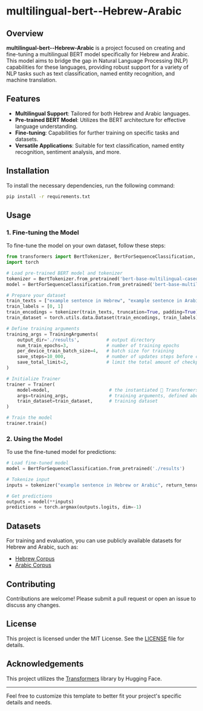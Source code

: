 # multilingual-bert--Hebrew-Arabic

## Overview

**multilingual-bert--Hebrew-Arabic** is a project focused on creating and fine-tuning a multilingual BERT model specifically for Hebrew and Arabic. This model aims to bridge the gap in Natural Language Processing (NLP) capabilities for these languages, providing robust support for a variety of NLP tasks such as text classification, named entity recognition, and machine translation.

## Features

- **Multilingual Support**: Tailored for both Hebrew and Arabic languages.
- **Pre-trained BERT Model**: Utilizes the BERT architecture for effective language understanding.
- **Fine-tuning**: Capabilities for further training on specific tasks and datasets.
- **Versatile Applications**: Suitable for text classification, named entity recognition, sentiment analysis, and more.

## Installation

To install the necessary dependencies, run the following command:

```bash
pip install -r requirements.txt
```

## Usage

### 1. Fine-tuning the Model

To fine-tune the model on your own dataset, follow these steps:

```python
from transformers import BertTokenizer, BertForSequenceClassification, Trainer, TrainingArguments
import torch

# Load pre-trained BERT model and tokenizer
tokenizer = BertTokenizer.from_pretrained('bert-base-multilingual-cased')
model = BertForSequenceClassification.from_pretrained('bert-base-multilingual-cased')

# Prepare your dataset
train_texts = ["example sentence in Hebrew", "example sentence in Arabic"]
train_labels = [0, 1]
train_encodings = tokenizer(train_texts, truncation=True, padding=True)
train_dataset = torch.utils.data.Dataset(train_encodings, train_labels)

# Define training arguments
training_args = TrainingArguments(
    output_dir='./results',          # output directory
    num_train_epochs=3,              # number of training epochs
    per_device_train_batch_size=4,   # batch size for training
    save_steps=10_000,               # number of updates steps before checkpoint saves
    save_total_limit=2,              # limit the total amount of checkpoints
)

# Initialize Trainer
trainer = Trainer(
    model=model,                      # the instantiated 🤗 Transformers model to be trained
    args=training_args,               # training arguments, defined above
    train_dataset=train_dataset,      # training dataset
)

# Train the model
trainer.train()
```

### 2. Using the Model

To use the fine-tuned model for predictions:

```python
# Load fine-tuned model
model = BertForSequenceClassification.from_pretrained('./results')

# Tokenize input
inputs = tokenizer("example sentence in Hebrew or Arabic", return_tensors="pt")

# Get predictions
outputs = model(**inputs)
predictions = torch.argmax(outputs.logits, dim=-1)
```

## Datasets

For training and evaluation, you can use publicly available datasets for Hebrew and Arabic, such as:

- [Hebrew Corpus](https://www.example.com)
- [Arabic Corpus](https://www.example.com)

## Contributing

Contributions are welcome! Please submit a pull request or open an issue to discuss any changes.

## License

This project is licensed under the MIT License. See the [LICENSE](LICENSE) file for details.

## Acknowledgements

This project utilizes the [Transformers](https://github.com/huggingface/transformers) library by Hugging Face.

---

Feel free to customize this template to better fit your project's specific details and needs.
